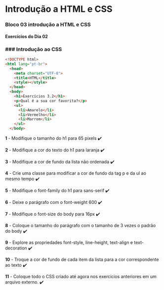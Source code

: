# Introdução a HTML e CSS
### Bloco 03 introdução a HTML e CSS
#### Exercícios do Dia 02

### ### Introdução ao CSS
	
```html
<!DOCTYPE html>
<html lang="pt-br">
  <head>
    <meta charset="UTF-8">
    <title>HTML</title>
    <style></style>
  </head>
  <body>
    <h1>Exercícios 3.2</h1>
    <p>Qual é a sua cor favorita?</p>
    <ul>
      <li>Amarelo</li>
      <li>Vermelho</li>
      <li>Marrom</li>
    </ul>
  </body>
```
**1**  - Modifique o tamanho do h1 para 65 pixels :heavy_check_mark:

**2**  - Modifique a cor do texto do h1 para laranja :heavy_check_mark:

**3**  - Modifique a cor de fundo da lista não ordenada :heavy_check_mark:

**4**  - Crie uma classe para modificar a cor de fundo da tag p e da ul ao mesmo tempo :heavy_check_mark:

**5**  - Modifique o font-family do h1 para sans-serif :heavy_check_mark:

**6**  - Deixe o parágrafo com o font-weight 600 :heavy_check_mark:

**7**  - Modifique o font-size do body para 16px :heavy_check_mark:

**8**  - Coloque o tamanho do parágrafo com o tamanho de 3 vezes o padrão do body :heavy_check_mark:

**9**  - Explore as propriedades font-style, line-height, text-align e text-decoration :heavy_check_mark:

**10**  - Troque a cor de fundo de cada item da lista para a cor correspondente ao texto :heavy_check_mark:

**11** - Coloque todo o CSS criado até agora nos exercícios anteriores em um arquivo externo. :heavy_check_mark: